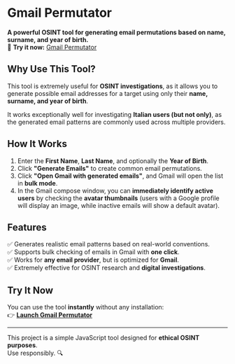 # Gmail Permutator

**A powerful OSINT tool for generating email permutations based on name, surname, and year of birth.**  
🔗 **Try it now:** [Gmail Permutator](https://mariosantella.github.io/gmail_permutator/gmail_permutator.html)

## Why Use This Tool?
This tool is extremely useful for **OSINT investigations**, as it allows you to generate possible email addresses for a target using only their **name, surname, and year of birth**.  

It works exceptionally well for investigating **Italian users (but not only)**, as the generated email patterns are commonly used across multiple providers.

## How It Works
1. Enter the **First Name**, **Last Name**, and optionally the **Year of Birth**.
2. Click **"Generate Emails"** to create common email permutations.
3. Click **"Open Gmail with generated emails"**, and Gmail will open the list in **bulk mode**.
4. In the Gmail compose window, you can **immediately identify active users** by checking the **avatar thumbnails** (users with a Google profile will display an image, while inactive emails will show a default avatar).

## Features
✅ Generates realistic email patterns based on real-world conventions.  
✅ Supports bulk checking of emails in Gmail with **one click**.  
✅ Works for **any email provider**, but is optimized for **Gmail**.  
✅ Extremely effective for OSINT research and **digital investigations**.  

## Try It Now  
You can use the tool **instantly** without any installation:  
👉 [**Launch Gmail Permutator**](https://mariosantella.github.io/gmail_permutator/gmail_permutator.html)

---
This project is a simple JavaScript tool designed for **ethical OSINT purposes**.  
Use responsibly. 🔍
```

